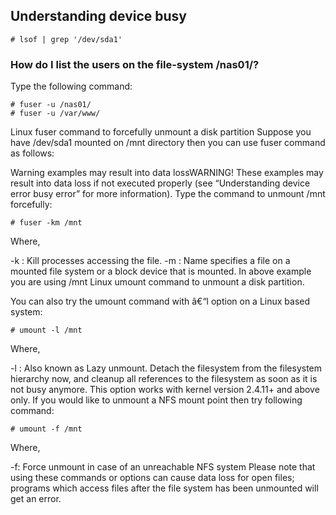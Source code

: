 ## Understanding device busy

    # lsof | grep '/dev/sda1'

### How do I list the users on the file-system /nas01/?

Type the following command:

    # fuser -u /nas01/
    # fuser -u /var/www/
    
Linux fuser command to forcefully unmount a disk partition
Suppose you have /dev/sda1 mounted on /mnt directory then you can use fuser command as follows:

Warning examples may result into data lossWARNING! These examples may result into data loss if not executed properly (see “Understanding device error busy error” for more information).
Type the command to unmount /mnt forcefully:

    # fuser -km /mnt

Where,

-k : Kill processes accessing the file.
-m : Name specifies a file on a mounted file system or a block device that is mounted. In above example you are using /mnt
Linux umount command to unmount a disk partition.

You can also try the umount command with â€“l option on a Linux based system:

    # umount -l /mnt

Where,

-l : Also known as Lazy unmount. Detach the filesystem from the filesystem hierarchy now, and cleanup all references to the filesystem as soon as it is not busy anymore. This option works with kernel version 2.4.11+ and above only.
If you would like to unmount a NFS mount point then try following command:

    # umount -f /mnt

Where,

-f: Force unmount in case of an unreachable NFS system
Please note that using these commands or options can cause data loss for open files; programs which access files after the file system has been unmounted will get an error.
